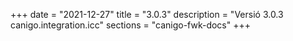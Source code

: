 +++
date        = "2021-12-27"
title       = "3.0.3"
description = "Versió 3.0.3 canigo.integration.icc"
sections    = "canigo-fwk-docs"
+++